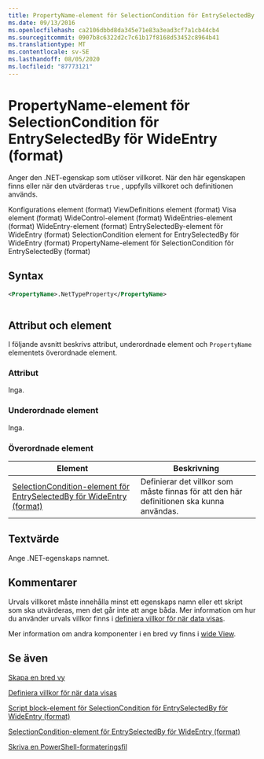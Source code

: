 ```yaml
---
title: PropertyName-element för SelectionCondition för EntrySelectedBy för WideEntry (format) | Microsoft Docs
ms.date: 09/13/2016
ms.openlocfilehash: ca2106dbbd8da345e71e83a3ead3cf7a1cb44cb4
ms.sourcegitcommit: 0907b8c6322d2c7c61b17f8168d53452c8964b41
ms.translationtype: MT
ms.contentlocale: sv-SE
ms.lasthandoff: 08/05/2020
ms.locfileid: "87773121"
---
```

# <a name="propertyname-element-for-selectioncondition-for-entryselectedby-for-wideentry-format"></a>PropertyName-element för SelectionCondition för EntrySelectedBy för WideEntry (format)

Anger den .NET-egenskap som utlöser villkoret. När den här egenskapen finns eller när den utvärderas `true` , uppfylls villkoret och definitionen används.

Konfigurations element (format) ViewDefinitions element (format) Visa element (format) WideControl-element (format) WideEntries-element (format) WideEntry-element (format) EntrySelectedBy-element för WideEntry (format) SelectionCondition element for EntrySelectedBy för WideEntry (format) PropertyName-element för SelectionCondition för EntrySelectedBy (format)

## <a name="syntax"></a>Syntax

```xml
<PropertyName>.NetTypeProperty</PropertyName>
```

```csharp

```

## <a name="attributes-and-elements"></a>Attribut och element

I följande avsnitt beskrivs attribut, underordnade element och `PropertyName` elementets överordnade element.

### <a name="attributes"></a>Attribut

Inga.

### <a name="child-elements"></a>Underordnade element

Inga.

### <a name="parent-elements"></a>Överordnade element

|Element|Beskrivning|
|-------------|-----------------|
|[SelectionCondition-element för EntrySelectedBy för WideEntry (format)](./selectioncondition-element-for-entryselectedby-for-widecontrol-format.md)|Definierar det villkor som måste finnas för att den här definitionen ska kunna användas.|

## <a name="text-value"></a>Textvärde

Ange .NET-egenskaps namnet.

## <a name="remarks"></a>Kommentarer

Urvals villkoret måste innehålla minst ett egenskaps namn eller ett skript som ska utvärderas, men det går inte att ange båda. Mer information om hur du använder urvals villkor finns i [definiera villkor för när data visas](./defining-conditions-for-displaying-data.md).

Mer information om andra komponenter i en bred vy finns i [wide View](./creating-a-wide-view.md).

## <a name="see-also"></a>Se även

[Skapa en bred vy](./creating-a-wide-view.md)

[Definiera villkor för när data visas](./defining-conditions-for-displaying-data.md)

[Script block-element för SelectionCondition för EntrySelectedBy för WideEntry (format)](./scriptblock-element-for-selectioncondition-for-entryselectedby-for-widecontrol-format.md)

[SelectionCondition-element för EntrySelectedBy för WideEntry (format)](./selectioncondition-element-for-entryselectedby-for-widecontrol-format.md)

[Skriva en PowerShell-formateringsfil](./writing-a-powershell-formatting-file.md)
